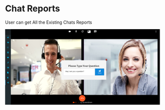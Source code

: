 # Chat Reports

User can get All the Existing Chats Reports 

![](../.gitbook/assets/image%20%28168%29.png)





